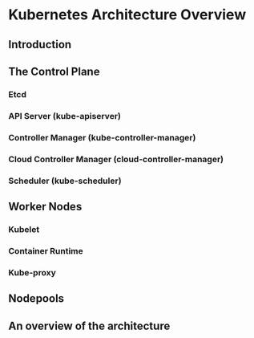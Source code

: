 # Kubernetes Architecture Overview


## Introduction


## The Control Plane


### Etcd


### API Server (kube-apiserver)


### Controller Manager (kube-controller-manager)


### Cloud Controller Manager (cloud-controller-manager)


### Scheduler (kube-scheduler)


## Worker Nodes


### Kubelet


### Container Runtime


### Kube-proxy


## Nodepools


## An overview of the architecture